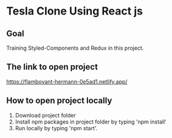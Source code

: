 # Tesla Clone Using React js
## Goal
Training Styled-Components and Redux in this project.
## The link to open project
https://flamboyant-hermann-0e5ad1.netlify.app/

## How to open project locally
1. Download project folder
2. Install npm packages in project folder by typing 'npm install'
3. Run locally by typing 'npm start'.


